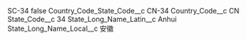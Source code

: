 <?xml version="1.0" encoding="UTF-8"?>
<CustomMetadata xmlns="http://soap.sforce.com/2006/04/metadata" xmlns:xsi="http://www.w3.org/2001/XMLSchema-instance" xmlns:xsd="http://www.w3.org/2001/XMLSchema">
    <label>SC-34</label>
    <protected>false</protected>
    <values>
        <field>Country_Code_State_Code__c</field>
        <value xsi:type="xsd:string">CN-34</value>
    </values>
    <values>
        <field>Country_Code__c</field>
        <value xsi:type="xsd:string">CN</value>
    </values>
    <values>
        <field>State_Code__c</field>
        <value xsi:type="xsd:string">34</value>
    </values>
    <values>
        <field>State_Long_Name_Latin__c</field>
        <value xsi:type="xsd:string">Anhui</value>
    </values>
    <values>
        <field>State_Long_Name_Local__c</field>
        <value xsi:type="xsd:string">安徽</value>
    </values>
</CustomMetadata>
